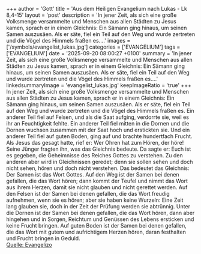 +++
author = 'Gott'
title = 'Aus dem Heiligen Evangelium nach Lukas - Lk 8,4-15'
layout = 'post'
description = 'In jener Zeit, als sich eine große Volksmenge versammelte und Menschen aus allen Städten zu Jesus kamen, sprach er in einem Gleichnis: Ein Sämann ging hinaus, um seinen Samen auszusäen. Als er säte, fiel ein Teil auf den Weg und wurde zertreten und die Vögel des Himmels fraßen es....'
images = ['/symbols/evangelist_lukas.jpg']
categories = ['EVANGELIUM']
tags = ['EVANGELIUM']
date = '2025-09-20 08:00:27 +0100'
summary = 'In jener Zeit, als sich eine große Volksmenge versammelte und Menschen aus allen Städten zu Jesus kamen, sprach er in einem Gleichnis: Ein Sämann ging hinaus, um seinen Samen auszusäen. Als er säte, fiel ein Teil auf den Weg und wurde zertreten und die Vögel des Himmels fraßen es....'
linkedsummaryImage = 'evangelist_lukas.jpg'
keepImageRatio = 'true'
+++
In jener Zeit, als sich eine große Volksmenge versammelte und Menschen aus allen Städten zu Jesus kamen, sprach er in einem Gleichnis:
Ein Sämann ging hinaus, um seinen Samen auszusäen. Als er säte, fiel ein Teil auf den Weg und wurde zertreten und die Vögel des Himmels fraßen es.<!--more-->
Ein anderer Teil fiel auf Felsen, und als die Saat aufging, verdorrte sie, weil es ihr an Feuchtigkeit fehlte.
Ein anderer Teil fiel mitten in die Dornen und die Dornen wuchsen zusammen mit der Saat hoch und erstickten sie.
Und ein anderer Teil fiel auf guten Boden, ging auf und brachte hundertfach Frucht. Als Jesus das gesagt hatte, rief er: Wer Ohren hat zum Hören, der höre!
Seine Jünger fragten ihn, was das Gleichnis bedeute.
Da sagte er: Euch ist es gegeben, die Geheimnisse des Reiches Gottes zu verstehen. Zu den anderen aber wird in Gleichnissen geredet; denn sie sollen sehen und doch nicht sehen, hören und doch nicht verstehen.
Das bedeutet das Gleichnis: Der Samen ist das Wort Gottes.
Auf den Weg ist der Samen bei denen gefallen, die das Wort hören; dann kommt der Teufel und nimmt das Wort aus ihrem Herzen, damit sie nicht glauben und nicht gerettet werden.
Auf den Felsen ist der Samen bei denen gefallen, die das Wort freudig aufnehmen, wenn sie es hören; aber sie haben keine Wurzeln: Eine Zeit lang glauben sie, doch in der Zeit der Prüfung werden sie abtrünnig.
Unter die Dornen ist der Samen bei denen gefallen, die das Wort hören, dann aber hingehen und in Sorgen, Reichtum und Genüssen des Lebens ersticken und keine Frucht bringen.
Auf guten Boden ist der Samen bei denen gefallen, die das Wort mit gutem und aufrichtigem Herzen hören, daran festhalten und Frucht bringen in Geduld.<br> [Quelle: Evangelizo](https://evangeliumtagfuertag.org/DE/gospel)